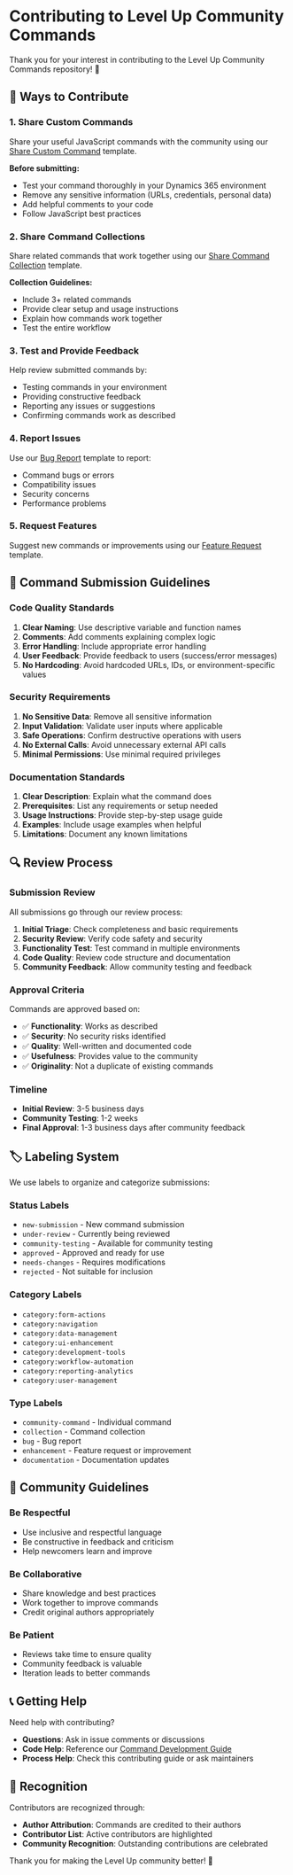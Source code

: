 # Contributing to Level Up Community Commands

Thank you for your interest in contributing to the Level Up Community Commands repository! 🎉

## 🌟 Ways to Contribute

### 1. Share Custom Commands

Share your useful JavaScript commands with the community using our [Share Custom Command](https://github.com/rajyraman/level-up-community-commands/issues/new?template=share-custom-command.yml) template.

**Before submitting:**

- Test your command thoroughly in your Dynamics 365 environment
- Remove any sensitive information (URLs, credentials, personal data)
- Add helpful comments to your code
- Follow JavaScript best practices

### 2. Share Command Collections

Share related commands that work together using our [Share Command Collection](https://github.com/rajyraman/level-up-community-commands/issues/new?template=share-command-collection.yml) template.

**Collection Guidelines:**

- Include 3+ related commands
- Provide clear setup and usage instructions
- Explain how commands work together
- Test the entire workflow

### 3. Test and Provide Feedback

Help review submitted commands by:

- Testing commands in your environment
- Providing constructive feedback
- Reporting any issues or suggestions
- Confirming commands work as described

### 4. Report Issues

Use our [Bug Report](https://github.com/rajyraman/level-up-community-commands/issues/new?template=bug-report.yml) template to report:

- Command bugs or errors
- Compatibility issues
- Security concerns
- Performance problems

### 5. Request Features

Suggest new commands or improvements using our [Feature Request](https://github.com/rajyraman/level-up-community-commands/issues/new?template=feature-request.yml) template.

## 📝 Command Submission Guidelines

### Code Quality Standards

1. **Clear Naming**: Use descriptive variable and function names
2. **Comments**: Add comments explaining complex logic
3. **Error Handling**: Include appropriate error handling
4. **User Feedback**: Provide feedback to users (success/error messages)
5. **No Hardcoding**: Avoid hardcoded URLs, IDs, or environment-specific values

### Security Requirements

1. **No Sensitive Data**: Remove all sensitive information
2. **Input Validation**: Validate user inputs where applicable
3. **Safe Operations**: Confirm destructive operations with users
4. **No External Calls**: Avoid unnecessary external API calls
5. **Minimal Permissions**: Use minimal required privileges

### Documentation Standards

1. **Clear Description**: Explain what the command does
2. **Prerequisites**: List any requirements or setup needed
3. **Usage Instructions**: Provide step-by-step usage guide
4. **Examples**: Include usage examples when helpful
5. **Limitations**: Document any known limitations

## 🔍 Review Process

### Submission Review

All submissions go through our review process:

1. **Initial Triage**: Check completeness and basic requirements
2. **Security Review**: Verify code safety and security
3. **Functionality Test**: Test command in multiple environments
4. **Code Quality**: Review code structure and documentation
5. **Community Feedback**: Allow community testing and feedback

### Approval Criteria

Commands are approved based on:

- ✅ **Functionality**: Works as described
- ✅ **Security**: No security risks identified
- ✅ **Quality**: Well-written and documented code
- ✅ **Usefulness**: Provides value to the community
- ✅ **Originality**: Not a duplicate of existing commands

### Timeline

- **Initial Review**: 3-5 business days
- **Community Testing**: 1-2 weeks
- **Final Approval**: 1-3 business days after community feedback

## 🏷️ Labeling System

We use labels to organize and categorize submissions:

### Status Labels

- `new-submission` - New command submission
- `under-review` - Currently being reviewed
- `community-testing` - Available for community testing
- `approved` - Approved and ready for use
- `needs-changes` - Requires modifications
- `rejected` - Not suitable for inclusion

### Category Labels

- `category:form-actions`
- `category:navigation`
- `category:data-management`
- `category:ui-enhancement`
- `category:development-tools`
- `category:workflow-automation`
- `category:reporting-analytics`
- `category:user-management`

### Type Labels

- `community-command` - Individual command
- `collection` - Command collection
- `bug` - Bug report
- `enhancement` - Feature request or improvement
- `documentation` - Documentation updates

## 🤝 Community Guidelines

### Be Respectful

- Use inclusive and respectful language
- Be constructive in feedback and criticism
- Help newcomers learn and improve

### Be Collaborative

- Share knowledge and best practices
- Work together to improve commands
- Credit original authors appropriately

### Be Patient

- Reviews take time to ensure quality
- Community feedback is valuable
- Iteration leads to better commands

## 📞 Getting Help

Need help with contributing?

- **Questions**: Ask in issue comments or discussions
- **Code Help**: Reference our [Command Development Guide](COMMAND_DEVELOPMENT.md)
- **Process Help**: Check this contributing guide or ask maintainers

## 🙏 Recognition

Contributors are recognized through:

- **Author Attribution**: Commands are credited to their authors
- **Contributor List**: Active contributors are highlighted
- **Community Recognition**: Outstanding contributions are celebrated

Thank you for making the Level Up community better! 🚀
